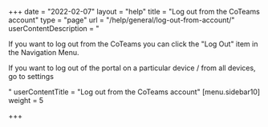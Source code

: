 +++
date = "2022-02-07"
layout = "help"
title = "Log out from the CoTeams account"
type = "page"
url = "/help/general/log-out-from-account/"
userContentDescription = "<p>If you want to log out from the CoTeams you can click the \"Log Out\" item in the Navigation Menu.</p><p>If you want to log out of the portal on a particular device / from all devices, go to settings</p>"
userContentTitle = "Log out from the CoTeams account"
[menu.sidebar10]
weight = 5

+++
